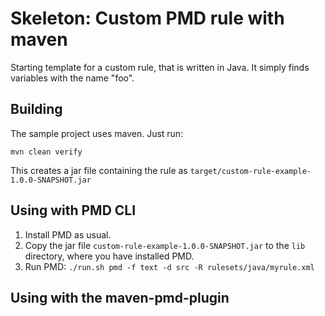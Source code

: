 # Skeleton: Custom PMD rule with maven

Starting template for a custom rule, that is written in Java.
It simply finds variables with the name "foo".

## Building

The sample project uses maven. Just run:

    mvn clean verify

This creates a jar file containing the rule as `target/custom-rule-example-1.0.0-SNAPSHOT.jar`

## Using with PMD CLI

1.  Install PMD as usual.
2.  Copy the jar file `custom-rule-example-1.0.0-SNAPSHOT.jar` to the `lib` directory, where you have
    installed PMD.
3.  Run PMD: `./run.sh pmd -f text -d src -R rulesets/java/myrule.xml`

## Using with the maven-pmd-plugin
